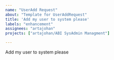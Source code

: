 ```yaml
---
name: "UserAdd Request"
about: "Template for UserAddRequest"
title: 'Add my user to system please'
labels: "enhancement"
assignees: "artajohan"
projects: ["artajohan/ABI SysAdmin Managment"]

---
```


Add my user to system please
